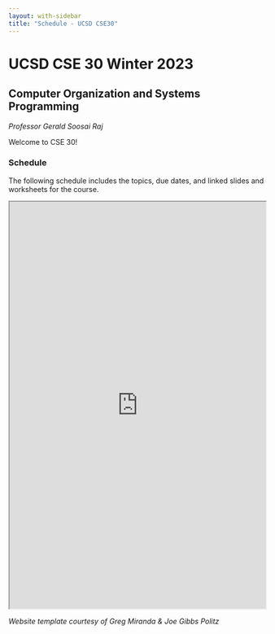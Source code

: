 ```yaml
---
layout: with-sidebar
title: "Schedule - UCSD CSE30"
---
```


# UCSD CSE 30 Winter 2023

## Computer Organization and Systems Programming

_Professor Gerald Soosai Raj_

Welcome to CSE 30!

### Schedule

The following schedule includes the topics, due dates, and linked slides and worksheets for the course.

<iframe src="https://docs.google.com/spreadsheets/d/e/2PACX-1vTokw3NxKq2dvnjq_a1BmFOM3rFAoews8cptC5V4DJAB6shOFVRO36qe8tN8QHMW-qxf0aztO7HZKpB/pubhtml?widget=true&amp;headers=false" width="100%" height="800px"></iframe>

_Website template courtesy of Greg Miranda & Joe Gibbs Politz_